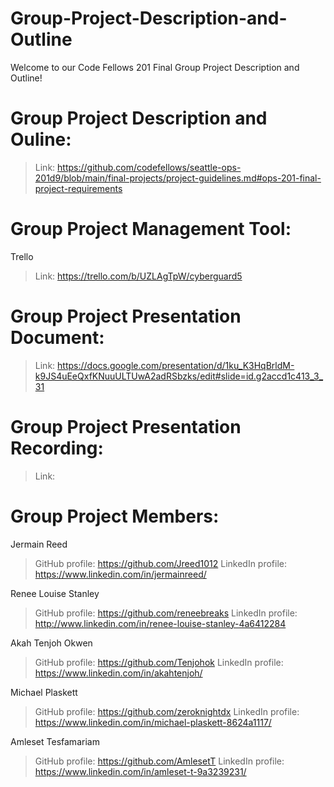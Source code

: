 # Group-Project-Description-and-Outline
Welcome to our Code Fellows 201 Final Group Project Description and Outline!


# Group Project Description and Ouline:
 
  > Link: https://github.com/codefellows/seattle-ops-201d9/blob/main/final-projects/project-guidelines.md#ops-201-final-project-requirements


# Group Project Management Tool:

Trello
>Link: https://trello.com/b/UZLAgTpW/cyberguard5 


# Group Project Presentation Document:

>Link: https://docs.google.com/presentation/d/1ku_K3HqBrldM-k9JS4uEeQxfKNuuULTUwA2adRSbzks/edit#slide=id.g2accd1c413_3_31 


# Group Project Presentation Recording:

>Link:


# Group Project Members:

Jermain Reed
> GitHub profile: https://github.com/Jreed1012
> LinkedIn profile: https://www.linkedin.com/in/jermainreed/

Renee Louise Stanley
> GitHub profile: https://github.com/reneebreaks
> LinkedIn profile: http://www.linkedin.com/in/renee-louise-stanley-4a6412284

Akah Tenjoh Okwen
> GitHub profile: https://github.com/Tenjohok
> LinkedIn profile: https://www.linkedin.com/in/akahtenjoh/

Michael Plaskett
> GitHub profile: https://github.com/zeroknightdx
> LinkedIn profile: https://www.linkedin.com/in/michael-plaskett-8624a1117/

Amleset Tesfamariam
> GitHub profile: https://github.com/AmlesetT
> LinkedIn profile: https://www.linkedin.com/in/amleset-t-9a3239231/

